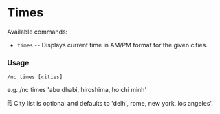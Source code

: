 # Times

Available commands:
- `times`     -- Displays current time in AM/PM format for the given cities. 

### Usage 

```
/nc times [cities]
```
e.g.  /nc times 'abu dhabi, hiroshima, ho chi minh'

🗒 City list is optional and defaults to 'delhi, rome, new york, los angeles'.